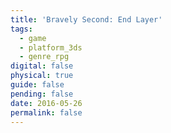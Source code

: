 ```yaml
---
title: 'Bravely Second: End Layer'
tags:
  - game
  - platform_3ds
  - genre_rpg
digital: false
physical: true
guide: false
pending: false
date: 2016-05-26
permalink: false
---
```

